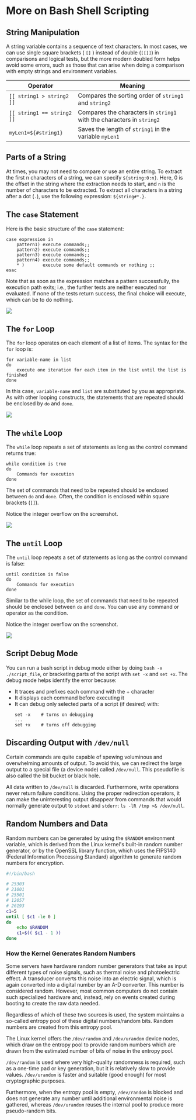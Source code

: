 # More on Bash Shell Scripting

## String Manipulation
A string variable contains a sequence of text characters. In most cases, we can use single square brackets ( `[]` ) instead of double (`[[]]`) in comparisons and logical tests, but the more modern doubled form helps avoid some errors, such as those that can arise when doing a comparison with empty strings and environment variables.

| Operator | Meaning |
| - | - |
| `[[ string1 > string2 ]]` | Compares the sorting order of `string1` and `string2` |
| `[[ string1 == string2 ]]` | Compares the characters in `string1` with the characters in `string2` |
| `myLen1=${#string1}` | Saves the length of `string1` in the variable `myLen1` |

## Parts of a String
At times, you may not need to compare or use an entire string. To extract the first n characters of a string, we can specify `${string:0:n}`. Here, 0 is the offset in the string where the extraction needs to start, and `n` is the number of characters to be extracted. To extract all characters in a string after a dot (`.`), use the following expression: `${string#*.}`.

## The `case` Statement
Here is the basic structure of the `case` statement:

```
case expression in
    pattern1) execute commands;;
    pattern2) execute commands;;
    pattern3) execute commands;;
    pattern4) execute commands;;
    * )       execute some default commands or nothing ;;
esac
```

Note that as soon as the expression matches a pattern successfully, the execution path exits; i.e., the further tests are neither executed nor evaluated. If none of the tests return success, the final choice will execute, which can be to do nothing.

![](./images/16.2.1.png)

## The `for` Loop
The `for` loop operates on each element of a list of items. The syntax for the `for` loop is:

```
for variable-name in list
do
    execute one iteration for each item in the list until the list is finished
done
```

In this case, `variable-name` and `list` are substituted by you as appropriate. As with other looping constructs, the statements that are repeated should be enclosed by `do` and `done`.

![](./images/16.3.1.png)

## The `while` Loop
The `while` loop repeats a set of statements as long as the control command returns true:

```
while condition is true
do
    Commands for execution
done
```

The set of commands that need to be repeated should be enclosed between `do` and `done`. Often, the condition is enclosed within square brackets (`[]`).

Notice the integer overflow on the screenshot.

![](./images/16.3.2.png)

## The `until` Loop
The `until` loop repeats a set of statements as long as the control command is false:

```
until condition is false
do
    Commands for execution
done
```

Similar to the while loop, the set of commands that need to be repeated should be enclosed between `do` and `done`. You can use any command or operator as the condition.

Notice the integer overflow on the screenshot.

![](./images/16.3.3.png)

## Script Debug Mode
You can run a bash script in debug mode either by doing `bash -x ./script_file`, or bracketing parts of the script with `set -x` and `set +x`. The debug mode helps identify the error because: 
- It traces and prefixes each command with the + character
- It displays each command before executing it
- It can debug only selected parts of a script (if desired) with:
  ```
  set -x    # turns on debugging
  ...
  set +x    # turns off debugging
  ```

## Discarding Output with `/dev/null`
Certain commands are quite capable of spewing voluminous and overwhelming amounts of output. To avoid this, we can redirect the large output to a special file (a device node) called `/dev/null`. This pseudofile is also called the bit bucket or black hole.

All data written to `/dev/null` is discarded. Furthermore, write operations never return failure conditions. Using the proper redirection operators, it can make the uninteresting output disappear from commands that would normally generate output to `stdout` and `stderr`: `ls -lR /tmp >& /dev/null`.

## Random Numbers and Data
Random numbers can be generated by using the `$RANDOM` environment variable, which is derived from the Linux kernel's built-in random number generator, or by the OpenSSL library function, which uses the FIPS140 (Federal Information Processing Standard) algorithm to generate random numbers for encryption.

```bash
#!/bin/bash

# 25303
# 21001
# 25501
# 12057
# 26193
c1=5
until [ $c1 -le 0 ]
do
    echo $RANDOM
    c1=$(( $c1 - 1 ))
done
```

### How the Kernel Generates Random Numbers
Some servers have hardware random number generators that take as input different types of noise signals, such as thermal noise and photoelectric effect. A transducer converts this noise into an electric signal, which is again converted into a digital number by an A-D converter. This number is considered random. However, most common computers do not contain such specialized hardware and, instead, rely on events created during booting to create the raw data needed.

Regardless of which of these two sources is used, the system maintains a so-called entropy pool of these digital numbers/random bits. Random numbers are created from this entropy pool.

The Linux kernel offers the `/dev/random` and `/dev/urandom` device nodes, which draw on the entropy pool to provide random numbers which are drawn from the estimated number of bits of noise in the entropy pool.

`/dev/random` is used where very high-quality randomness is required, such as a one-time pad or key generation, but it is relatively slow to provide values. `/dev/urandom` is faster and suitable (good enough) for most cryptographic purposes.

Furthermore, when the entropy pool is empty, `/dev/random` is blocked and does not generate any number until additional environmental noise is gathered, whereas `/dev/urandom` reuses the internal pool to produce more pseudo-random bits.
